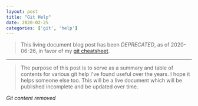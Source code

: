 ```yaml
---
layout: post
title: "Git Help"
date: 2020-02-25
categories: ['git', 'help']
---
```


> This living document blog post has been _DEPRECATED_, as of 2020-06-26, in favor of my [git cheatsheet](https://dlstadther.github.io/cheatsheets/git/).

---

> The purpose of this post is to serve as a summary and table of contents for various git help I've found useful over the years. I hope it helps someone else too.
> This will be a live document which will be published incomplete and be updated over time.

_Git content removed_
